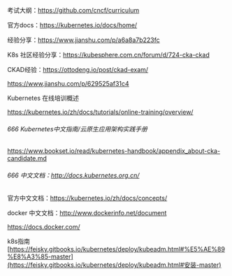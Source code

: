 

考试大纲：https://github.com/cncf/curriculum

官方docs：https://kubernetes.io/docs/home/

经验分享：https://www.jianshu.com/p/a6a8a7b223fc

K8s 社区经验分享：https://kubesphere.com.cn/forum/d/724-cka-ckad

CKAD经验：https://ottodeng.io/post/ckad-exam/

https://www.jianshu.com/p/629525af31c4

Kubernetes 在线培训概述

https://kubernetes.io/zh/docs/tutorials/online-training/overview/

###### 666 Kubernetes中文指南/云原生应用架构实践手册

https://www.bookset.io/read/kubernetes-handbook/appendix_about-cka-candidate.md

###### 666 中文文档：http://docs.kubernetes.org.cn/

官方中文文档：https://kubernetes.io/zh/docs/concepts/





docker 中文文档：http://www.dockerinfo.net/document

https://docs.docker.com/



k8s指南[https://feisky.gitbooks.io/kubernetes/deploy/kubeadm.html#%E5%AE%89%E8%A3%85-master](https://feisky.gitbooks.io/kubernetes/deploy/kubeadm.html#安装-master)

